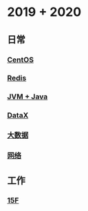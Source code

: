 # 2019 + 2020

## 日常
### [CentOS](./centos/index.md)

### [Redis](./redis/index.md)

### [JVM + Java](./jvm/index.md)

### [DataX](./datax/index.md)

### [大数据](./bigdata/index.md)

### [网络](./network/index.md)

## 工作
### [15F](./15楼工作环境/index.md)
